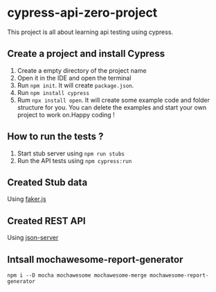 # cypress-api-zero-project

This project is all about learning api testing using cypress.

## Create a project and install Cypress  
  1. Create a empty directory of the project name
  2. Open it in the IDE and open the terminal
  3. Run `npm init`. It will create `package.json`.
  4. Run `npm install cypress`
  5. Rum `npx install open`. It will create some example code and folder structure for you. You can delete the examples and start your own project to work on.Happy coding !

## How to run the tests ?
   1. Start stub server using `npm run stubs`
   2. Run the API tests using `npm cypress:run`
   
## Created Stub data
   Using [faker.js](https://www.npmjs.com/package/faker)

## Created REST API
   Using [json-server](https://www.npmjs.com/package/json-server)
 
## Intsall mochawesome-report-generator
 `npm i --D mocha mochawesome mochawesome-merge mochawesome-report-generator`
